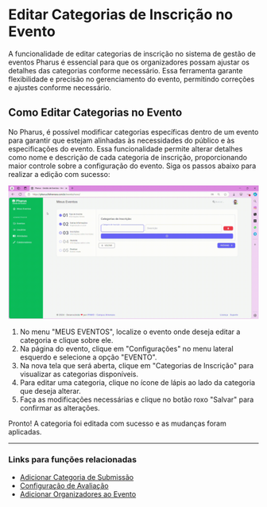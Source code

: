 # Editar Categorias de Inscrição no Evento

A funcionalidade de editar categorias de inscrição no sistema de gestão de eventos Pharus é essencial para que os organizadores possam ajustar os detalhes das categorias conforme necessário. Essa ferramenta garante flexibilidade e precisão no gerenciamento do evento, permitindo correções e ajustes conforme necessário. 

## Como Editar Categorias no Evento

No Pharus, é possível modificar categorias específicas dentro de um evento para garantir que estejam alinhadas às necessidades do público e às especificações do evento. Essa funcionalidade permite alterar detalhes como nome e descrição de cada categoria de inscrição, proporcionando maior controle sobre a configuração do evento. Siga os passos abaixo para realizar a edição com sucesso:

![](../../images/criar_evento4.gif)

1. No menu "MEUS EVENTOS", localize o evento onde deseja editar a categoria e clique sobre ele.
2. Na página do evento, clique em "Configurações" no menu lateral esquerdo e selecione a opção "EVENTO".
3. Na nova tela que será aberta, clique em "Categorias de Inscrição" para visualizar as categorias disponíveis.
4. Para editar uma categoria, clique no ícone de lápis ao lado da categoria que deseja alterar.
5. Faça as modificações necessárias e clique no botão roxo "Salvar" para confirmar as alterações.

Pronto! A categoria foi editada com sucesso e as mudanças foram aplicadas.

---

### Links para funções relacionadas
- [Adicionar Categoria de Submissão](../Outras%20Configurações/Submissões/AdicionarCategoriaSubmissao.md)
- [Configuração de Avaliação](../Outras%20Configurações/Avaliação/1%20-%20ConfiguraçõesdeAvaliação.md)
- [Adicionar Organizadores ao Evento](../Configurações%20Geriais%20do%20Evento/2%20-%20AdicionarOrganizadoresEvento.md)
